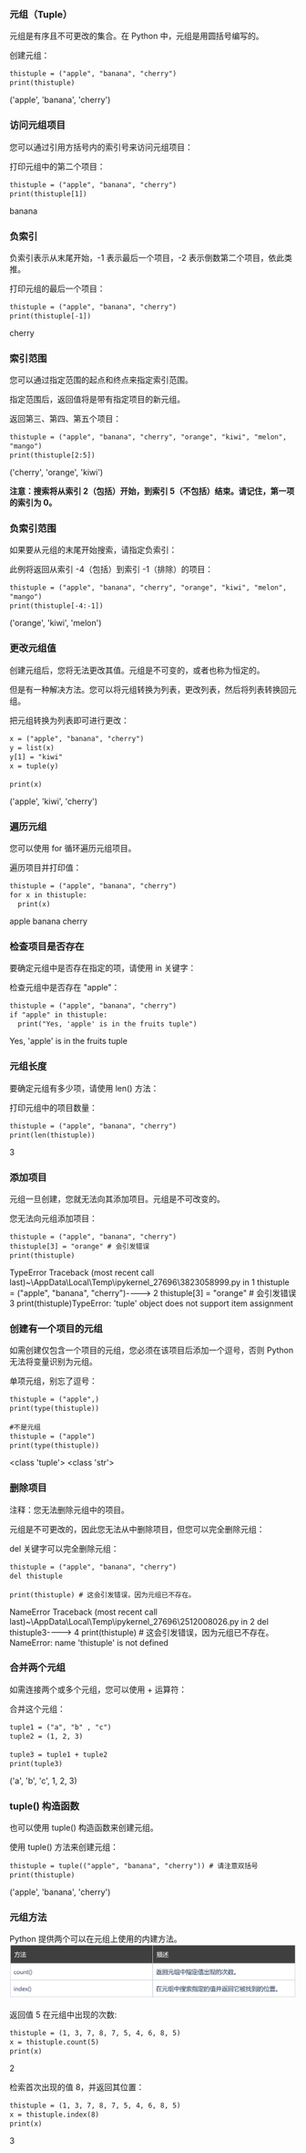 ### 元组（Tuple）

元组是有序且不可更改的集合。在 Python 中，元组是用圆括号编写的。

创建元组：
```
thistuple = ("apple", "banana", "cherry")
print(thistuple)
```

('apple', 'banana', 'cherry')
### 访问元组项目

您可以通过引用方括号内的索引号来访问元组项目：

打印元组中的第二个项目：
```
thistuple = ("apple", "banana", "cherry")
print(thistuple[1])
```

banana
### 负索引

负索引表示从末尾开始，-1 表示最后一个项目，-2 表示倒数第二个项目，依此类推。

打印元组的最后一个项目：

```
thistuple = ("apple", "banana", "cherry")
print(thistuple[-1])
```

cherry
### 索引范围

您可以通过指定范围的起点和终点来指定索引范围。

指定范围后，返回值将是带有指定项目的新元组。

返回第三、第四、第五个项目：
```
thistuple = ("apple", "banana", "cherry", "orange", "kiwi", "melon", "mango")
print(thistuple[2:5])
```

('cherry', 'orange', 'kiwi')


**注意：搜索将从索引 2（包括）开始，到索引 5（不包括）结束。请记住，第一项的索引为 0。**
### 负索引范围

如果要从元组的末尾开始搜索，请指定负索引：

此例将返回从索引 -4（包括）到索引 -1（排除）的项目：

```
thistuple = ("apple", "banana", "cherry", "orange", "kiwi", "melon", "mango")
print(thistuple[-4:-1])
```
('orange', 'kiwi', 'melon')
### 更改元组值

创建元组后，您将无法更改其值。元组是不可变的，或者也称为恒定的。

但是有一种解决方法。您可以将元组转换为列表，更改列表，然后将列表转换回元组。

把元组转换为列表即可进行更改：

```
x = ("apple", "banana", "cherry")
y = list(x)
y[1] = "kiwi"
x = tuple(y)

print(x)
```

('apple', 'kiwi', 'cherry')

### 遍历元组

您可以使用 for 循环遍历元组项目。

遍历项目并打印值：

```
thistuple = ("apple", "banana", "cherry")
for x in thistuple:
  print(x)
```

apple
banana
cherry
### 检查项目是否存在

要确定元组中是否存在指定的项，请使用 in 关键字：

检查元组中是否存在 "apple"：

```
thistuple = ("apple", "banana", "cherry")
if "apple" in thistuple:
  print("Yes, 'apple' is in the fruits tuple")
```

Yes, 'apple' is in the fruits tuple

### 元组长度

要确定元组有多少项，请使用 len() 方法：

打印元组中的项目数量：
```
thistuple = ("apple", "banana", "cherry")
print(len(thistuple))
```
3
### 添加项目

元组一旦创建，您就无法向其添加项目。元组是不可改变的。

您无法向元组添加项目：

```
thistuple = ("apple", "banana", "cherry")
thistuple[3] = "orange" # 会引发错误
print(thistuple)
```

TypeError Traceback (most recent call last)~\AppData\Local\Temp\ipykernel_27696\3823058999.py in <module>1 thistuple = ("apple", "banana", "cherry")----> 2 thistuple[3] = "orange" # 会引发错误3 print(thistuple)TypeError: 'tuple' object does not support item assignment
### 创建有一个项目的元组

如需创建仅包含一个项目的元组，您必须在该项目后添加一个逗号，否则 Python 无法将变量识别为元组。

单项元组，别忘了逗号：
```
thistuple = ("apple",)
print(type(thistuple))

#不是元组
thistuple = ("apple")
print(type(thistuple))
```

<class 'tuple'>
<class 'str'>
### 删除项目

注释：您无法删除元组中的项目。

元组是不可更改的，因此您无法从中删除项目，但您可以完全删除元组：

del 关键字可以完全删除元组：
```
thistuple = ("apple", "banana", "cherry")
del thistuple

print(thistuple) # 这会引发错误，因为元组已不存在。
```

NameError Traceback (most recent call last)~\AppData\Local\Temp\ipykernel_27696\2512008026.py in <module>2 del thistuple3----> 4 print(thistuple) # 这会引发错误，因为元组已不存在。NameError: name 'thistuple' is not defined
### 合并两个元组

如需连接两个或多个元组，您可以使用 + 运算符：

合并这个元组：

```
tuple1 = ("a", "b" , "c")
tuple2 = (1, 2, 3)

tuple3 = tuple1 + tuple2
print(tuple3)
```

('a', 'b', 'c', 1, 2, 3)

### tuple() 构造函数

也可以使用 tuple() 构造函数来创建元组。

使用 tuple() 方法来创建元组：

```
thistuple = tuple(("apple", "banana", "cherry")) # 请注意双括号
print(thistuple)
```

('apple', 'banana', 'cherry')
### 元组方法

Python 提供两个可以在元组上使用的内建方法。
![1](../../img/CB0D366C-6F63-435d-9853-9D6CD2D27BA4.png)

返回值 5 在元组中出现的次数:

```
thistuple = (1, 3, 7, 8, 7, 5, 4, 6, 8, 5)
x = thistuple.count(5)
print(x)
```
2

检索首次出现的值 8，并返回其位置：

```
thistuple = (1, 3, 7, 8, 7, 5, 4, 6, 8, 5)
x = thistuple.index(8)
print(x)
```
3